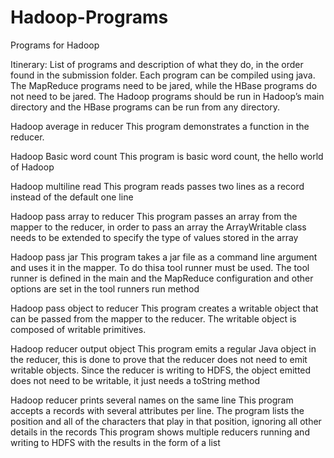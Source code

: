 Hadoop-Programs
===============

Programs for Hadoop 

Itinerary:
List of programs and description of what they do, in the order found in the submission folder.
Each program can be compiled using java. The MapReduce programs need to be jared, while
the HBase programs do not need to be jared. The Hadoop programs should be run in Hadoop’s main 
directory and the HBase programs can be run from any directory.


Hadoop average in reducer
This program demonstrates a function in the reducer.

Hadoop Basic word count
This program is basic word count, the hello world of Hadoop

Hadoop multiline read
This program reads passes two lines as a record instead of the default one line

Hadoop pass array to reducer
This program passes an array from the mapper to the reducer, in order to pass an array the
ArrayWritable class needs to be extended to specify the type of values stored in the array

Hadoop pass jar
This program takes a jar file as a command line argument and uses it in the mapper. To do
thisa tool runner must be used. The tool runner is defined in the main and the MapReduce
configuration and other options are set in the tool runners run method

Hadoop pass object to reducer
This program creates a writable object that can be passed from the mapper to the reducer.
The writable object is composed of writable primitives.

Hadoop reducer output object
This program emits a regular Java object in the reducer, this is done to prove that the reducer
does not need to emit writable objects. Since the reducer is writing to HDFS, the object
emitted does not need to be writable, it just needs a toString method

Hadoop reducer prints several names on the same line
This program accepts a records with several attributes per line. The program lists the position
and all of the characters that play in that position, ignoring all other details in the records This
program shows multiple reducers running and writing to HDFS with the results in the form of a
list
